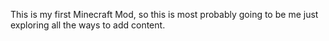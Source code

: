This is my first Minecraft Mod, so this is most probably going to be me just exploring all the ways to add content.
